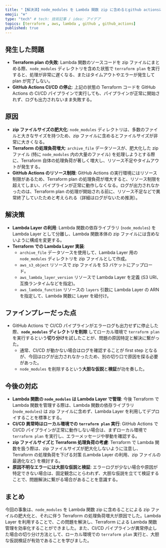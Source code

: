 ```yaml
---
title: "【解決済】node_modules を Lambda 関数 zip に含めるとgithub actionsに仕込んだ Terraform plan が走らない"
emoji: "❄️"
type: "tech" # tech: 技術記事 / idea: アイデア
topics: [terraform , aws, lambda , github , github_actions]
published: true
---
```


## 発生した問題

* **Terraform plan の失敗**: Lambda 関数のソースコードを zip ファイルにまとめる際、`node_modules` ディレクトリを含めた状態で `terraform plan` を実行すると、処理が非常に遅くなる、またはタイムアウトやエラーが発生して plan が完了しない。
* **GitHub Actions CI/CD の停止**: 上記の状態の Terraform コードを GitHub Actions の CI/CD パイプラインで実行しても、パイプラインが正常に開始されず、ログも出力されないまま失敗する。

## 原因

* **zip ファイルサイズの肥大化**: `node_modules` ディレクトリは、多数のファイルと大きなサイズを持つため、zip ファイルに含めるとファイルサイズが非常に大きくなる。
* **Terraform の処理負荷増大**: `archive_file` データソースが、肥大化した zip ファイル (特に `node_modules` 内の大量のファイル) を処理しようとする際に、Terraform 自体の処理負荷が著しく増大し、リソース不足やタイムアウトが発生する。
* **GitHub Actions のリソース制限**: GitHub Actions の実行環境にはリソース制限があるため、Terraform plan の処理負荷が増大すると、リソース制限を超えてしまい、パイプラインが正常に動作しなくなる。ログが出力されなかったのは、Terraform plan の処理が開始される前に、リソース不足などで異常終了していたためと考えられる（詳細はログがないため推測）。

## 解決策

* **Lambda Layer の利用**: Lambda 関数の依存ライブラリ (`node_modules`) を Lambda Layer として分離し、Lambda 関数本体の zip ファイルには含めないように構成を変更する。
* **Terraform での Lambda Layer 実装**:
    * `archive_file` データソースを使用して、Lambda Layer 用の `node_modules` ディレクトリを zip ファイルとして作成。
    * `aws_s3_object` リソースで zip ファイルを S3 バケットにアップロード。
    * `aws_lambda_layer_version` リソースで Lambda Layer を定義 (S3 URI、互換ランタイムなどを指定)。
    * `aws_lambda_function` リソースの `layers` 引数に Lambda Layer の ARN を指定して、Lambda 関数に Layer を紐付け。

## ファインプレーだった点

* GitHub Actions で CI/CD パイプラインがエラーログも出力せずに停止した際、**`node_modules` ディレクトリを削除** してローカル環境で `terraform plan` を実行するという**切り分け**を試したことが、問題の原因特定と解決に繋がった。
    * 通常、CI/CD が動かない場合はログを確認することが first step となるが、今回はログが出力されなかったため、別の切り口で原因を探る必要があった。
    * `node_modules` を削除するという**大胆な仮説**と**検証**が功を奏した。

## 今後の対応

* **Lambda 関数の `node_modules` は Lambda Layer で管理**: 今後 Terraform で Lambda 関数を管理する際は、Lambda 関数の依存ライブラリ (`node_modules`) は zip ファイルに含めず、Lambda Layer を利用してデプロイすることを標準とする。
* **CI/CD 異常時はローカル環境での `terraform plan` 実行**: GitHub Actions で CI/CD パイプラインが正常に動作しない場合は、まずローカル環境で `terraform plan` を実行し、エラーメッセージや挙動を確認する。
* **zip ファイルサイズと Terraform 処理負荷の考慮**: Terraform で Lambda 関数を扱う際は、zip ファイルサイズが肥大化しないように注意し、Terraform の処理負荷を下げる対策 (Lambda Layer の利用、zip ファイルの最適化など) を検討する。
* **原因不明なエラーには大胆な仮説と検証**: エラーログが少ない場合や原因が特定できない場合は、固定観念にとらわれず、大胆な仮説を立てて検証することで、問題解決に繋がる場合があることを意識する。

## まとめ

今回の事象は、`node_modules` を Lambda 関数 zip に含めることによる zip ファイルの肥大化と、それに伴う Terraform の処理負荷増大が原因でした。Lambda Layer を利用することで、この問題を解決し、Terraform による Lambda 関数管理を効率化することができました。また、CI/CD パイプラインが異常停止した場合の切り分け方法として、ローカル環境での `terraform plan` 実行と、大胆な仮説検証が有効であることを学びました。
